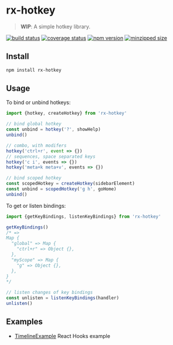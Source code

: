 # rx-hotkey

> **WIP**: A simple hotkey library.

[![build status](https://badgen.net/travis/ambar/rx-hotkey)](https://travis-ci.org/ambar/rx-hotkey)
[![coverage status](https://badgen.net/codecov/c/github/ambar/rx-hotkey)](https://codecov.io/gh/ambar/rx-hotkey)
[![npm version](https://badgen.net/npm/v/rx-hotkey)](https://www.npmjs.com/package/rx-hotkey)
[![minzipped size](https://badgen.net/bundlephobia/minzip/rx-hotkey)](https://bundlephobia.com/result?p=rx-hotkey)

## Install

```bash
npm install rx-hotkey
```

## Usage

To bind or unbind hotkeys:

```js
import {hotkey, createHotkey} from 'rx-hotkey'

// bind global hotkey
const unbind = hotkey('?', showHelp)
unbind()

// combo, with modifers
hotkey('ctrl+r', event => {})
// sequences, space separated keys
hotkey('c i', events => {})
hotkey('meta+k meta+v', events => {})

// bind scoped hotkey
const scopedHotkey = createHotkey(sidebarElement)
const unbind = scopedHotkey('g h', goHome)
unbind()
```

To get or listen bindings:

```js
import {getKeyBindings, listenKeyBindings} from 'rx-hotkey'

getKeyBindings()
/* =>
Map {
  "global" => Map {
    "ctrl+r" => Object {},
  },
  "myScope" => Map {
    "g" => Object {},
  },
}
*/

// listen changes of key bindings
const unlisten = listenKeyBindings(handler)
unlisten()
```

## Examples

- [TimelineExample](https://ambar.li/rx-hotkey/) React Hooks example
